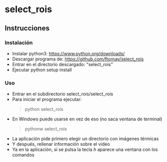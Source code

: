 # select_rois
## Instrucciones
### Instalación
- Instalar python3: https://www.python.org/downloads/
- Descargar programa de: https://github.com/ftornay/select_rois
- Entrar en el directorio descargado: "select_rois"
- Ejecutar python setup install
### Uso
- Entrar en el subdirectorio select_rois/select_rois
- Para iniciar el programa ejecutar:
    > python select_rois
- En Windows puede usarse en vez de eso (no saca ventana de terminal)
    > pythonw select_rois
- La aplicación pide primero elegir un directorio con imágenes térmicas
- Y después, rellenar información sobre el vídeo
- Ya en la aplicación, si se pulsa la tecla _h_ aparece una ventana con los comandos
